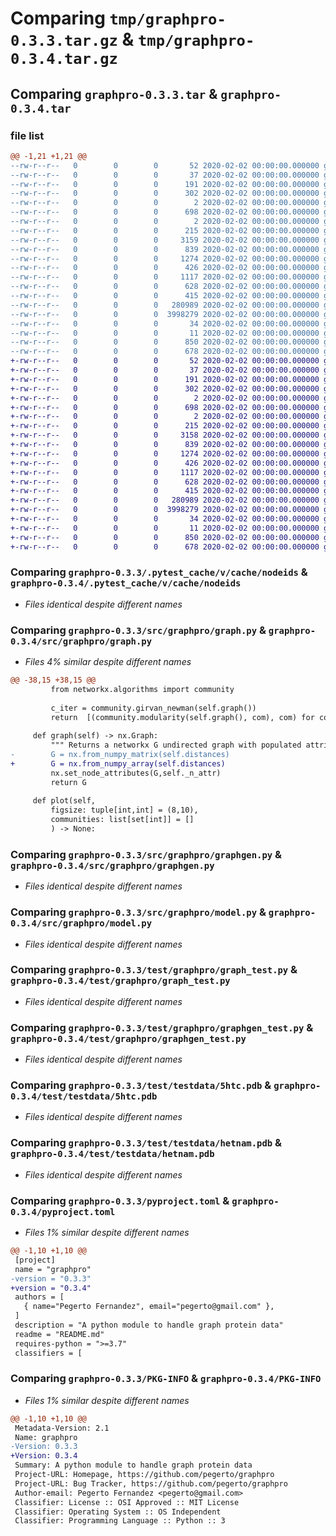 # Comparing `tmp/graphpro-0.3.3.tar.gz` & `tmp/graphpro-0.3.4.tar.gz`

## Comparing `graphpro-0.3.3.tar` & `graphpro-0.3.4.tar`

### file list

```diff
@@ -1,21 +1,21 @@
--rw-r--r--   0        0        0       52 2020-02-02 00:00:00.000000 graphpro-0.3.3/pytest.ini
--rw-r--r--   0        0        0       37 2020-02-02 00:00:00.000000 graphpro-0.3.3/.pytest_cache/.gitignore
--rw-r--r--   0        0        0      191 2020-02-02 00:00:00.000000 graphpro-0.3.3/.pytest_cache/CACHEDIR.TAG
--rw-r--r--   0        0        0      302 2020-02-02 00:00:00.000000 graphpro-0.3.3/.pytest_cache/README.md
--rw-r--r--   0        0        0        2 2020-02-02 00:00:00.000000 graphpro-0.3.3/.pytest_cache/v/cache/lastfailed
--rw-r--r--   0        0        0      698 2020-02-02 00:00:00.000000 graphpro-0.3.3/.pytest_cache/v/cache/nodeids
--rw-r--r--   0        0        0        2 2020-02-02 00:00:00.000000 graphpro-0.3.3/.pytest_cache/v/cache/stepwise
--rw-r--r--   0        0        0      215 2020-02-02 00:00:00.000000 graphpro-0.3.3/src/graphpro/__init__.py
--rw-r--r--   0        0        0     3159 2020-02-02 00:00:00.000000 graphpro-0.3.3/src/graphpro/graph.py
--rw-r--r--   0        0        0      839 2020-02-02 00:00:00.000000 graphpro-0.3.3/src/graphpro/graphgen.py
--rw-r--r--   0        0        0     1274 2020-02-02 00:00:00.000000 graphpro-0.3.3/src/graphpro/model.py
--rw-r--r--   0        0        0      426 2020-02-02 00:00:00.000000 graphpro-0.3.3/src/graphpro/util/residues.py
--rw-r--r--   0        0        0     1117 2020-02-02 00:00:00.000000 graphpro-0.3.3/test/graphpro/graph_test.py
--rw-r--r--   0        0        0      628 2020-02-02 00:00:00.000000 graphpro-0.3.3/test/graphpro/graphgen_test.py
--rw-r--r--   0        0        0      415 2020-02-02 00:00:00.000000 graphpro-0.3.3/test/graphpro/model_test.py
--rw-r--r--   0        0        0   280989 2020-02-02 00:00:00.000000 graphpro-0.3.3/test/testdata/5htc.pdb
--rw-r--r--   0        0        0  3998279 2020-02-02 00:00:00.000000 graphpro-0.3.3/test/testdata/hetnam.pdb
--rw-r--r--   0        0        0       34 2020-02-02 00:00:00.000000 graphpro-0.3.3/.gitignore
--rw-r--r--   0        0        0       11 2020-02-02 00:00:00.000000 graphpro-0.3.3/README.md
--rw-r--r--   0        0        0      850 2020-02-02 00:00:00.000000 graphpro-0.3.3/pyproject.toml
--rw-r--r--   0        0        0      678 2020-02-02 00:00:00.000000 graphpro-0.3.3/PKG-INFO
+-rw-r--r--   0        0        0       52 2020-02-02 00:00:00.000000 graphpro-0.3.4/pytest.ini
+-rw-r--r--   0        0        0       37 2020-02-02 00:00:00.000000 graphpro-0.3.4/.pytest_cache/.gitignore
+-rw-r--r--   0        0        0      191 2020-02-02 00:00:00.000000 graphpro-0.3.4/.pytest_cache/CACHEDIR.TAG
+-rw-r--r--   0        0        0      302 2020-02-02 00:00:00.000000 graphpro-0.3.4/.pytest_cache/README.md
+-rw-r--r--   0        0        0        2 2020-02-02 00:00:00.000000 graphpro-0.3.4/.pytest_cache/v/cache/lastfailed
+-rw-r--r--   0        0        0      698 2020-02-02 00:00:00.000000 graphpro-0.3.4/.pytest_cache/v/cache/nodeids
+-rw-r--r--   0        0        0        2 2020-02-02 00:00:00.000000 graphpro-0.3.4/.pytest_cache/v/cache/stepwise
+-rw-r--r--   0        0        0      215 2020-02-02 00:00:00.000000 graphpro-0.3.4/src/graphpro/__init__.py
+-rw-r--r--   0        0        0     3158 2020-02-02 00:00:00.000000 graphpro-0.3.4/src/graphpro/graph.py
+-rw-r--r--   0        0        0      839 2020-02-02 00:00:00.000000 graphpro-0.3.4/src/graphpro/graphgen.py
+-rw-r--r--   0        0        0     1274 2020-02-02 00:00:00.000000 graphpro-0.3.4/src/graphpro/model.py
+-rw-r--r--   0        0        0      426 2020-02-02 00:00:00.000000 graphpro-0.3.4/src/graphpro/util/residues.py
+-rw-r--r--   0        0        0     1117 2020-02-02 00:00:00.000000 graphpro-0.3.4/test/graphpro/graph_test.py
+-rw-r--r--   0        0        0      628 2020-02-02 00:00:00.000000 graphpro-0.3.4/test/graphpro/graphgen_test.py
+-rw-r--r--   0        0        0      415 2020-02-02 00:00:00.000000 graphpro-0.3.4/test/graphpro/model_test.py
+-rw-r--r--   0        0        0   280989 2020-02-02 00:00:00.000000 graphpro-0.3.4/test/testdata/5htc.pdb
+-rw-r--r--   0        0        0  3998279 2020-02-02 00:00:00.000000 graphpro-0.3.4/test/testdata/hetnam.pdb
+-rw-r--r--   0        0        0       34 2020-02-02 00:00:00.000000 graphpro-0.3.4/.gitignore
+-rw-r--r--   0        0        0       11 2020-02-02 00:00:00.000000 graphpro-0.3.4/README.md
+-rw-r--r--   0        0        0      850 2020-02-02 00:00:00.000000 graphpro-0.3.4/pyproject.toml
+-rw-r--r--   0        0        0      678 2020-02-02 00:00:00.000000 graphpro-0.3.4/PKG-INFO
```

### Comparing `graphpro-0.3.3/.pytest_cache/v/cache/nodeids` & `graphpro-0.3.4/.pytest_cache/v/cache/nodeids`

 * *Files identical despite different names*

### Comparing `graphpro-0.3.3/src/graphpro/graph.py` & `graphpro-0.3.4/src/graphpro/graph.py`

 * *Files 4% similar despite different names*

```diff
@@ -38,15 +38,15 @@
         from networkx.algorithms import community
 
         c_iter = community.girvan_newman(self.graph())
         return  [(community.modularity(self.graph(), com), com) for com in c_iter]
 
     def graph(self) -> nx.Graph:
         """ Returns a networkx G undirected graph with populated attributes """
-        G = nx.from_numpy_matrix(self.distances)
+        G = nx.from_numpy_array(self.distances)
         nx.set_node_attributes(G,self._n_attr)
         return G
     
     def plot(self, 
         figsize: tuple[int,int] = (8,10),
         communities: list[set[int]] = []
         ) -> None:
```

### Comparing `graphpro-0.3.3/src/graphpro/graphgen.py` & `graphpro-0.3.4/src/graphpro/graphgen.py`

 * *Files identical despite different names*

### Comparing `graphpro-0.3.3/src/graphpro/model.py` & `graphpro-0.3.4/src/graphpro/model.py`

 * *Files identical despite different names*

### Comparing `graphpro-0.3.3/test/graphpro/graph_test.py` & `graphpro-0.3.4/test/graphpro/graph_test.py`

 * *Files identical despite different names*

### Comparing `graphpro-0.3.3/test/graphpro/graphgen_test.py` & `graphpro-0.3.4/test/graphpro/graphgen_test.py`

 * *Files identical despite different names*

### Comparing `graphpro-0.3.3/test/testdata/5htc.pdb` & `graphpro-0.3.4/test/testdata/5htc.pdb`

 * *Files identical despite different names*

### Comparing `graphpro-0.3.3/test/testdata/hetnam.pdb` & `graphpro-0.3.4/test/testdata/hetnam.pdb`

 * *Files identical despite different names*

### Comparing `graphpro-0.3.3/pyproject.toml` & `graphpro-0.3.4/pyproject.toml`

 * *Files 1% similar despite different names*

```diff
@@ -1,10 +1,10 @@
 [project]
 name = "graphpro"
-version = "0.3.3"
+version = "0.3.4"
 authors = [
   { name="Pegerto Fernandez", email="pegerto@gmail.com" },
 ]
 description = "A python module to handle graph protein data"
 readme = "README.md"
 requires-python = ">=3.7"
 classifiers = [
```

### Comparing `graphpro-0.3.3/PKG-INFO` & `graphpro-0.3.4/PKG-INFO`

 * *Files 1% similar despite different names*

```diff
@@ -1,10 +1,10 @@
 Metadata-Version: 2.1
 Name: graphpro
-Version: 0.3.3
+Version: 0.3.4
 Summary: A python module to handle graph protein data
 Project-URL: Homepage, https://github.com/pegerto/graphpro
 Project-URL: Bug Tracker, https://github.com/pegerto/graphpro
 Author-email: Pegerto Fernandez <pegerto@gmail.com>
 Classifier: License :: OSI Approved :: MIT License
 Classifier: Operating System :: OS Independent
 Classifier: Programming Language :: Python :: 3
```

